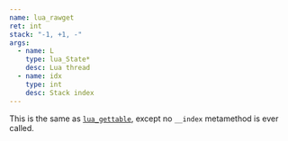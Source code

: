 ```yaml
---
name: lua_rawget
ret: int
stack: "-1, +1, -"
args:
  - name: L
    type: lua_State*
    desc: Lua thread
  - name: idx
    type: int
    desc: Stack index
---
```


This is the same as [`lua_gettable`](#lua_gettable), except no `__index` metamethod is ever called.
